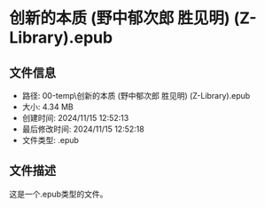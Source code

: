 ﻿# 创新的本质 (野中郁次郎  胜见明) (Z-Library).epub

## 文件信息
- 路径: 00-temp\创新的本质 (野中郁次郎  胜见明) (Z-Library).epub
- 大小: 4.34 MB
- 创建时间: 2024/11/15 12:52:13
- 最后修改时间: 2024/11/15 12:52:18
- 文件类型: .epub

## 文件描述
这是一个.epub类型的文件。


